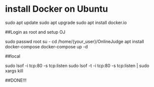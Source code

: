 # install Docker on Ubuntu

sudo apt update
sudo apt upgrade
sudo apt install docker.io

##Login as root and setup OJ

sudo passwd root
su -
cd /home/{your_user}/OnlineJudge
apt install docker-compose
docker-compose up -d


##local

sudo lsof -i tcp:80 -s tcp:listen
sudo lsof -t -i tcp:80 -s tcp:listen | sudo xargs kill


##DONE!!!
